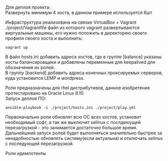 Для деплоя проекта:  
Развернуть минимум 4 хоста, в данном примере используется 6шт  

Инфраструктура реализована на связке VirtualBox + Vagrant  
./project/Vagrantfile файл из которого vagrant развертываются виртуальные машины, его нужно положить в директорию своего профиля своего хоста и выполнить:  
```
vagrant up
```


В файл hosts.ini добавить адреса хостов, где в группе [balance] указаны хосты балансировщики и добавлены переменные для keepalived для обозначения их ролей.  
В группу [backend] добавить адреса конечных проксируемых серверов, куда установится LEMP и wordpress.  

Роли предназначены для rhel дистрибутивов, данное изобретение протестировано на Oracle Linux 8.10  
Запуск деплоя ПО:  
```
ansible-playbook -i ./project/hosts.ini ./project/play.yml
```

Первоначально роли обновлят всю ОС всех хостов, установит необходимый софт, а так же выключит selinux с послдеюущей перезагрузкой - это занимается достаточно большое время.  
Дальнейшний запуск ролей будет выполняться значительно быстрее за ненадобностью обновлять систему(если актуальна) и отключать selinux с последующей перезагрузкой.  

Роли идемпотенты 
